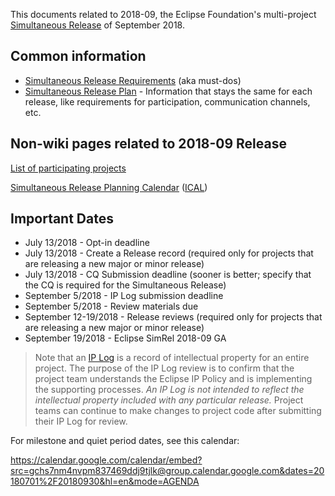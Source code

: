 This documents related to 2018-09, the Eclipse Foundation's
multi-project [Simultaneous Release](../Simultaneous_Release.md) of
September 2018.

## Common information

-   [Simultaneous Release
    Requirements](Simultaneous_Release_Requirements.md)
    (aka must-dos)
-   [Simultaneous Release
    Plan](Simultaneous_Release_Plan.md) - Information
    that stays the same for each release, like requirements for
    participation, communication channels, etc.

## Non-wiki pages related to 2018-09 Release

[List of participating
projects](https://projects.eclipse.org/releases/2018-09)

[Simultaneous Release Planning
Calendar](http://www.google.com/calendar/embed?src=gchs7nm4nvpm837469ddj9tjlk%40group.calendar.google.com&ctz=America/New_York)
([ICAL](http://www.google.com/calendar/ical/gchs7nm4nvpm837469ddj9tjlk%40group.calendar.google.com/public/basic.ics))

## Important Dates

-   July 13/2018 - Opt-in deadline
-   July 13/2018 - Create a Release record (required only for projects
    that are releasing a new major or minor release)
-   July 13/2018 - CQ Submission deadline (sooner is better; specify
    that the CQ is required for the Simultaneous Release)
-   September 5/2018 - IP Log submission deadline
-   September 5/2018 - Review materials due
-   September 12-19/2018 - Release reviews (required only for projects
    that are releasing a new major or minor release)
-   September 19/2018 - Eclipse SimRel 2018-09 GA

> Note that an [IP Log](https://eclipse.org/projects/handbook/#ip-iplog)
> is a record of intellectual property for an entire project. The
> purpose of the IP Log review is to confirm that the project team
> understands the Eclipse IP Policy and is implementing the supporting
> processes. *An IP Log is not intended to reflect the intellectual
> property included with any particular release.* Project teams can
> continue to make changes to project code after submitting their IP Log
> for review.

For milestone and quiet period dates, see this calendar:

<https://calendar.google.com/calendar/embed?src=gchs7nm4nvpm837469ddj9tjlk@group.calendar.google.com&dates=20180701%2F20180930&hl=en&mode=AGENDA>

<!-- googlecalendar width="600" height="400" title="Planning Council Calendar">gchs7nm4nvpm837469ddj9tjlk@group.calendar.google.com</googlecalendar -->

